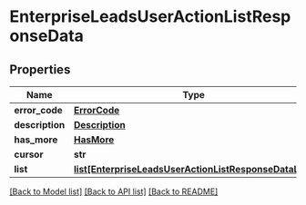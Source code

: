# EnterpriseLeadsUserActionListResponseData

## Properties
Name | Type | Description | Notes
------------ | ------------- | ------------- | -------------
**error_code** | [**ErrorCode**](ErrorCode.md) |  | 
**description** | [**Description**](Description.md) |  | 
**has_more** | [**HasMore**](HasMore.md) |  | 
**cursor** | **str** |  | 
**list** | [**list[EnterpriseLeadsUserActionListResponseDataList]**](EnterpriseLeadsUserActionListResponseDataList.md) |  | [optional] 

[[Back to Model list]](../README.md#documentation-for-models) [[Back to API list]](../README.md#documentation-for-api-endpoints) [[Back to README]](../README.md)

